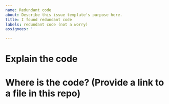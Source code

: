 ```yaml
---
name: Redundant code
about: Describe this issue template's purpose here.
title: I found redundant code
labels: redundant code (not a worry)
assignees: ''

---
```


# Explain the code 

# Where is the code? (Provide a link to a file in this repo)
